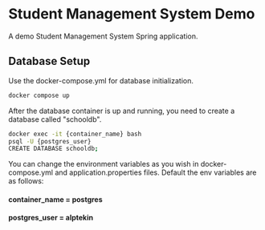 # Student Management System Demo

A demo Student Management System Spring application.

## Database Setup

Use the docker-compose.yml for database initialization.

```bash
docker compose up
```
After the database container is up and running, you need to create a database called "schooldb".
```bash
docker exec -it {container_name} bash
psql -U {postgres_user}
CREATE DATABASE schooldb;
```
You can change the environment variables as you wish in docker-compose.yml and application.properties files.
Default the env variables are as follows:
#### container_name = postgres
#### postgres_user = alptekin